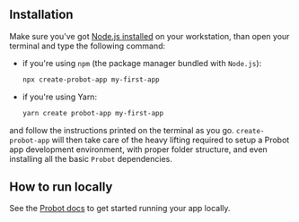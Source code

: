 ## Installation

Make sure you've got [Node.js installed](https://Node.js.org/en/download/) on your workstation, than open your terminal and type the following command:

- if you're using `npm` (the package manager bundled with `Node.js`):

  ```sh
  npx create-probot-app my-first-app
  ```

- if you're using Yarn:

  ```sh
  yarn create probot-app my-first-app
  ```

and follow the instructions printed on the terminal as you go. `create-probot-app` will then take care of the heavy lifting required to setup a Probot app development environment, with proper folder structure, and even installing all the basic `Probot` dependencies.

## How to run locally

See the [Probot docs](https://probot.github.io/docs/development/#running-the-app-locally) to get started running your app locally.
